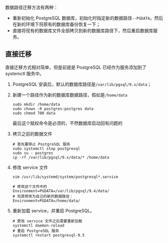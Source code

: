 数据路径迁移方法有两种：

* 重新初始化 PostgreSQL 数据库，初始化时指定新的数据路径`--PGDATA`，然后在新的环境下将原有的数据库备份恢复一下；
* 直接将现有的数据库文件全部拷贝到新的数据库路径下，然后重启数据库服务。

## 直接迁移

直接迁移方式相对简单，但是前提是 PostgreSQL 已经作为服务添加到了 systemctl 服务中。

1. PostgreSQL 安装后，默认的数据库路径是`/var/lib/pgsql/9.x/data`；

2. 新建一个路径作为新的数据库数据路径，假如是`/home/data`

    ```shell
    sudo mkdir /home/data
    sudo chown -R postgres:postgres data
    sudo chmod 700 data
    ```

    最后这个赋权命令是必须的，不然数据库启动回有问题的

3. 拷贝之前的数据文件

    ```shell
    # 首先要停止 PostgreSQL 服务
    sudo systemctl stop postgresql
    sudo su - postgres
    cp -rf /var/lib/pgsql/9.x/data/* /home/data
    ```

4. 修改 service 文件

    ```shell
    vim /usr/lib/systemd/system/postgresql*.service
    
    # 修改这个文件中的
    Environment=PGDATA=/var/lib/pgsql/9.4/data/
    # 将其修改为自己的新的数据路径：
    Environment=PGDATA=/home/data/
    ```

5. 重新加载 service，并重启 PostgreSQL。

    ```shell
    # 更改 service 文件之后需要重新加载
    systemctl daemon-reload
    # 重启 PostgreSQL 服务
    systemctl restart postgresql-9.5
    ```



